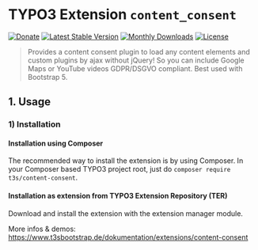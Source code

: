 # TYPO3 Extension ``content_consent``

[![Donate](https://img.shields.io/badge/Donate-PayPal-green.svg)](https://www.paypal.me/t3sbootstrap)
[![Latest Stable Version](https://poser.pugx.org/t3s/content_consent/v/stable)](https://packagist.org/packages/t3s/content-consent)
[![Monthly Downloads](https://poser.pugx.org/t3s/content_consent/d/monthly)](https://packagist.org/packages/t3s/content-consent)
[![License](https://poser.pugx.org/t3s/content_consent/license)](https://packagist.org/packages/t3s/content-consent)

> Provides a content consent plugin to load any content elements and custom plugins by ajax without jQuery! So you can include Google Maps or YouTube videos GDPR/DSGVO compliant. Best used with Bootstrap 5.

## 1. Usage


### 1) Installation

#### Installation using Composer

The recommended way to install the extension is by using Composer. In your Composer based TYPO3 project root, just do `composer require t3s/content-consent`. 

#### Installation as extension from TYPO3 Extension Repository (TER)

Download and install the extension with the extension manager module.

More infos & demos: https://www.t3sbootstrap.de/dokumentation/extensions/content-consent
